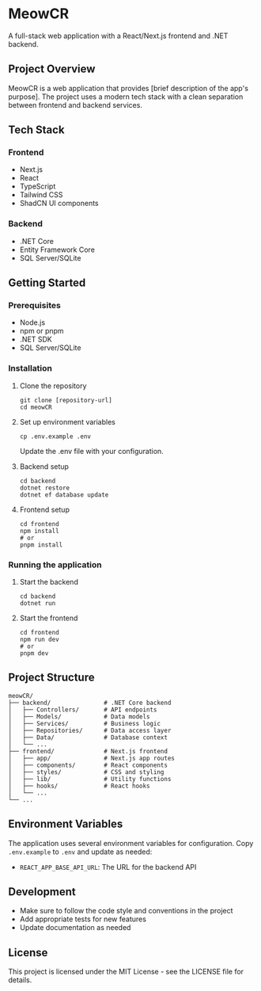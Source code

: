 ﻿# MeowCR

A full-stack web application with a React/Next.js frontend and .NET backend.

## Project Overview

MeowCR is a web application that provides [brief description of the app's purpose]. The project uses a modern tech stack with a clean separation between frontend and backend services.

## Tech Stack

### Frontend
- Next.js
- React
- TypeScript
- Tailwind CSS
- ShadCN UI components

### Backend
- .NET Core
- Entity Framework Core
- SQL Server/SQLite

## Getting Started

### Prerequisites
- Node.js
- npm or pnpm
- .NET SDK
- SQL Server/SQLite

### Installation

1. Clone the repository
   ```
   git clone [repository-url]
   cd meowCR
   ```

2. Set up environment variables
   ```
   cp .env.example .env
   ```
   Update the .env file with your configuration.

3. Backend setup
   ```
   cd backend
   dotnet restore
   dotnet ef database update
   ```

4. Frontend setup
   ```
   cd frontend
   npm install
   # or
   pnpm install
   ```

### Running the application

1. Start the backend
   ```
   cd backend
   dotnet run
   ```

2. Start the frontend
   ```
   cd frontend
   npm run dev
   # or
   pnpm dev
   ```

## Project Structure

```
meowCR/
├── backend/               # .NET Core backend
│   ├── Controllers/       # API endpoints
│   ├── Models/            # Data models
│   ├── Services/          # Business logic
│   ├── Repositories/      # Data access layer
│   ├── Data/              # Database context
│   └── ...
├── frontend/              # Next.js frontend
│   ├── app/               # Next.js app routes
│   ├── components/        # React components
│   ├── styles/            # CSS and styling
│   ├── lib/               # Utility functions
│   ├── hooks/             # React hooks
│   └── ...
└── ...
```

## Environment Variables

The application uses several environment variables for configuration. Copy `.env.example` to `.env` and update as needed:

- `REACT_APP_BASE_API_URL`: The URL for the backend API

## Development

- Make sure to follow the code style and conventions in the project
- Add appropriate tests for new features
- Update documentation as needed

## License

This project is licensed under the MIT License - see the LICENSE file for details.
